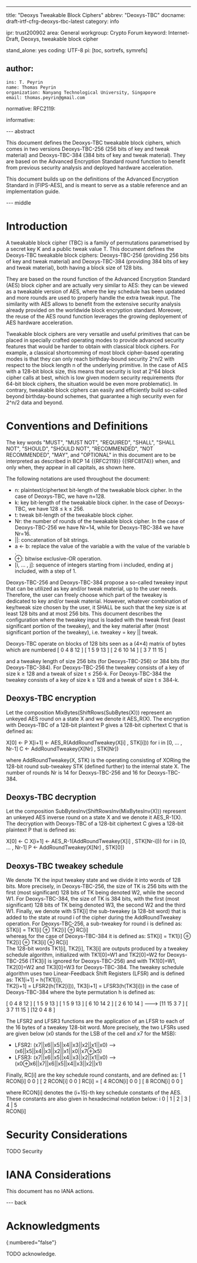 ---
title: "Deoxys Tweakable Block Ciphers" 
abbrev: "Deoxys-TBC" 
docname: draft-irtf-cfrg-deoxys-tbc-latest 
category: info 

ipr: trust200902 
area: General 
workgroup: Crypto Forum 
keyword: Internet-Draft, Deoxys, tweakable block cipher 

stand_alone: yes
coding: UTF-8
pi: [toc, sortrefs, symrefs]

author:
 -
    ins: T. Peyrin
    name: Thomas Peyrin
    organization: Nanyang Technological University, Singapore
    email: thomas.peyrin@gmail.com

normative:
  RFC2119:

informative:



--- abstract

This document defines the Deoxys-TBC tweakable block ciphers, which comes in two versions Deoxys-TBC-256 (256 bits of key and tweak material) and Deoxys-TBC-384 (384 bits of key and tweak material). They are based on the Advanced Encryption Standard round function to benefit from previous security analysis and deployed hardware acceleration. 

This document builds up on the definitions of the Advanced Encryption Standard in [FIPS-AES], and is meant to serve as a stable reference and an implementation guide.

--- middle

# Introduction

A tweakable block cipher (TBC) is a family of permutations parametrised by a secret key K and a public tweak value T. This document defines the Deoxys-TBC tweakable block ciphers: Deoxys-TBC-256 (providing 256 bits of key and tweak material) and Deoxys-TBC-384 (providing 384 bits of key and tweak material), both having a block size of 128 bits. 

They are based on the round function of the Advanced Encryption Standard (AES) block cipher and are actually very similar to AES: they can be viewed as a tweakable version of AES, where the key schedule has been updated and more rounds are used to properly handle the extra tweak input. The similarity with AES allows to benefit from the extensive security analysis already provided on the worldwide block encryption standard. Moreover, the reuse of the AES round function leverages the growing deployement of AES hardware acceleration. 

Tweakable block ciphers are very versatile and useful primitives that can be placed in specially crafted operating modes to provide advanced security features that would be harder to obtain with classical block ciphers. For example, a classical shortcomming of most block cipher-based operating modes is that they can only reach birthday-bound security 2^n/2 with respect to the block length n of the underlying primitive. In the case of AES with a 128-bit block size, this means that security is lost at 2^64 block cipher calls at best, which is low given modern security requirements (for 64-bit block ciphers, the situation would be even more problematic). In contrary, tweakable block ciphers can easily and efficiently build so-called beyond birthday-bound schemes, that guarantee a high security even for 2^n/2 data and beyond. 

# Conventions and Definitions

The key words "MUST", "MUST NOT", "REQUIRED", "SHALL", "SHALL NOT", "SHOULD",
"SHOULD NOT", "RECOMMENDED", "NOT RECOMMENDED", "MAY", and "OPTIONAL" in this
document are to be interpreted as described in BCP 14 {{RFC2119}} {{!RFC8174}}
when, and only when, they appear in all capitals, as shown here.

The following notations are used throughout the document:
- n:		plaintext/ciphertext bit-length of the tweakable block cipher. In the case of Deoxys-TBC, we have n=128.
- k:		key bit-length of the tweakable block cipher. In the case of Deoxys-TBC, we have 128 ≤ k ≤ 256.
- t:		tweak bit-length of the tweakable block cipher. 
- Nr:	the number of rounds of the tweakable block cipher. In the case of Deoxys-TBC-256 we have Nr=14, while for Deoxys-TBC-384 we have Nr=16.
- ||:		concatenation of bit strings.
- a ← b:    replace the value of the variable a with the value of the variable b .
- ⊕:       	bitwise exclusive-OR operation.
- [i, … , j]: sequence of integers starting from i included, ending at j included, with a step of 1.

Deoxys-TBC-256 and Deoxys-TBC-384 propose a so-called tweakey input that can be utilized as key and/or tweak material, up to the user needs. Therefore, the user can freely choose which part of the tweakey is dedicated to key and/or tweak material. However, whatever combination of key/tweak size chosen by the user, it SHALL be such that the key size is at least 128 bits and at most 256 bits. This document describes the configuration where the tweakey input is loaded with the tweak first (least significant portion of the tweakey), and the key material after (most significant portion of the tweakey), i.e. tweakey = key || tweak.


Deoxys-TBC operate on blocks of 128 bits seen as a (4×4) matrix of bytes which are numbered
\[ 0  4  8 12 \]
\[ 1  5  9 13 \]
\[ 2  6 10 14 \]
\[ 3  7 11 15 \]
 
and a tweakey length of size 256 bits (for Deoxys-TBC-256) or 384 bits (for Deoxys-TBC-384). For Deoxys-TBC-256 the tweakey consists of a key of size k ≥ 128 and a tweak of size t ≤ 256-k. For Deoxys-TBC-384 the tweakey consists of a key of size k ≥ 128 and a tweak of size t ≤ 384-k. 

## Deoxys-TBC encryption

Let the composition MixBytes(ShiftRows(SubBytes(X))) represent an unkeyed AES round on a state X and we denote it AES_R(X). The encryption with Deoxys-TBC of a 128-bit plaintext P gives a 128-bit ciphertext C that is defined as: 

X\[0\] ← P 
X\[i+1\] ← AES_R(AddRoundTweakey(X\[i\] , STK\[i\])) for i in \[0, ... , Nr-1\]
C ← AddRoundTweakey(X\[Nr\] , STK\[Nr\])

where AddRoundTweakey(X, STK) is the operating consisting of XORing the 128-bit round sub-tweakey STK (defined further) to the internal state X. The number of rounds Nr is 14 for Deoxys-TBC-256 and 16 for Deoxys-TBC-384.  

## Deoxys-TBC decryption

Let the composition SubBytesInv(ShiftRowsInv(MixBytesInv(X))) represent an unkeyed AES inverse round on a state X and we denote it AES_R-1(X). The decryption with Deoxys-TBC of a 128-bit ciphertext C gives a 128-bit plaintext P that is defined as: 

X\[0\] ← C 
X\[i+1\] ← AES_R-1(AddRoundTweakey(X\[i\] , STK\[Nr-i\])) for i in \[0, ... , Nr-1\]
P ← AddRoundTweakey(X\[Nr\] , STK\[0\])


## Deoxys-TBC tweakey schedule

We denote TK the input tweakey state and we divide it into words of 128 bits. More precisely, in Deoxys-TBC-256, the size of TK is 256 bits with the first (most significant) 128 bits of TK being denoted W2, while the second W1. For Deoxys-TBC-384, the size of TK is 384 bits, with the first (most significant) 128 bits of TK being denoted W3, the second W2 and the third W1. Finally, we denote with STK\[i\] the sub-tweakey (a 128-bit word) that is added to the state at round i of the cipher during the AddRoundTweakey operation. For Deoxys-TBC-256, a sub-tweakey for round i is defined as: 
STK\[i\] = TK1\[i\]  ⊕ TK2\[i\]  ⊕ RC\[i\]  
whereas for the case of Deoxys-TBC-384 it is defined as:
STK\[i\] = TK1\[i\]  ⊕ TK2\[i\]  ⊕ TK3\[i\]  ⊕ RC\[i\]  
The 128-bit words TK1\[i\], TK2\[i\], TK3\[i\] are outputs produced by a tweakey schedule algorithm, initialized with TK1\[0\]=W1 and TK2\[0\]=W2 for Deoxys-TBC-256 (TK3\[i\] is ignored for Deoxys-TBC-256) and with TK1\[0\]=W1, TK2\[0\]=W2 and TK3\[0\]=W3 for Deoxys-TBC-384. The tweakey schedule algorithm uses two Linear-Feedback Shift Registers (LFSR) and is defined as:
TK1\[i+1\] = h(TK1\[i\]),  
TK2\[i+1\] = LFSR2(h(TK2\[i\])), 
TK3\[i+1\] = LFSR3(h(TK3\[i\])) in the case of Deoxys-TBC-384
where the byte permutation h is defined as:

\[ 0  4  8 12 \]        \[ 1  5  9 13 \]
\[ 1  5  9 13 \]        \[ 6 10 14  2 \]
\[ 2  6 10 14 \]  --->  \[11 15  3  7 \]
\[ 3  7 11 15 \]        \[12  0  4  8 \]

The LFSR2 and LFSR3 functions are the application of an LFSR to each of the 16 bytes of a tweakey 128-bit word. More precisely, the two LFSRs used are given below (x0 stands for the LSB of the cell and x7 for the MSB):
- LFSR2: (x7||x6||x5||x4||x3||x2||x1||x0) -->  (x6||x5||x4||x3||x2||x1||x0||x7⊕x5) 
- LFSR3: (x7||x6||x5||x4||x3||x2||x1||x0) -->  (x0⊕x6||x7||x6||x5||x4||x3||x2||x1) 

Finally, RC\[i\] are the key schedule round constants, and are defined as:
          \[ 1  RCON\[i\]  0  0 \] 
          \[ 2  RCON\[i\]  0  0 \] 
RC\[i\] = \[ 4  RCON\[i\]  0  0 \] 
          \[ 8  RCON\[i\]  0  0 \]  
          
where RCON\[i\] denotes the (i+15)-th key schedule constants of the AES. These constants are also given in hexadecimal notation below: 
i    0 | 1 | 2 | 3 | 4 | 5  
RCON\[i\]



# Security Considerations

TODO Security


# IANA Considerations

This document has no IANA actions.



--- back

# Acknowledgments
{:numbered="false"}

TODO acknowledge.

